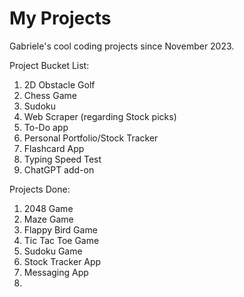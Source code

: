 # My Projects
Gabriele's cool coding projects since November 2023. 




Project Bucket List:

1. 2D Obstacle Golf
2. Chess Game
3. Sudoku
4. Web Scraper (regarding Stock picks)
5. To-Do app
6. Personal Portfolio/Stock Tracker
7. Flashcard App
8. Typing Speed Test
9. ChatGPT add-on


Projects Done:

1. 2048 Game
2. Maze Game
3. Flappy Bird Game
4. Tic Tac Toe Game
5. Sudoku Game
6. Stock Tracker App
7. Messaging App
8. 
